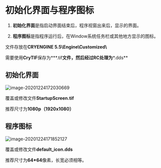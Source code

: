 # 初始化界面与程序图标

1. **初始化界面**是指启动界面结束后，程序视窗出来后，显示的界面。

2. **程序图标**是指程序运行后，在Window系统任务栏或其他地方显示的图标。



文件存放在**CRYENGINE 5.5\Engine\Customized\\**

需要使用**CryTIF**保存为**\*.tif**文件，然后经过RC处理为**\*.dds**



## 初始化界面

 ![image-20201224172030669](https://gitee.com/Azureusbin/pic-lib/raw/master/imags/20201224172030.png)

覆盖或修改文件**StartupScreen.tif**

推荐尺寸为**1080p（1920x1080）**





## 程序图标

 ![image-20201224171852127](https://gitee.com/Azureusbin/pic-lib/raw/master/imags/20201224171852.png)

覆盖或修改文件**default_icon.dds**

推荐尺寸为**64*64**像素，长宽必须相等。